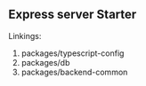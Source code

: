 ## Express server Starter

Linkings:
1. packages/typescript-config
2. packages/db
3. packages/backend-common